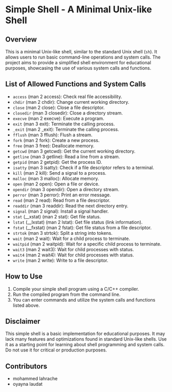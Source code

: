 # Simple Shell - A Minimal Unix-like Shell

## Overview

This is a minimal Unix-like shell, similar to the standard Unix shell (`sh`). It allows users to run basic command-line operations and system calls. The project aims to provide a simplified shell environment for educational purposes, showcasing the use of various system calls and functions.

## List of Allowed Functions and System Calls

- `access` (man 2 access): Check real file accessibility.
- `chdir` (man 2 chdir): Change current working directory.
- `close` (man 2 close): Close a file descriptor.
- `closedir` (man 3 closedir): Close a directory stream.
- `execve` (man 2 execve): Execute a program.
- `exit` (man 3 exit): Terminate the calling process.
- `_exit` (man 2 _exit): Terminate the calling process.
- `fflush` (man 3 fflush): Flush a stream.
- `fork` (man 2 fork): Create a new process.
- `free` (man 3 free): Deallocate memory.
- `getcwd` (man 3 getcwd): Get the current working directory.
- `getline` (man 3 getline): Read a line from a stream.
- `getpid` (man 2 getpid): Get the process ID.
- `isatty` (man 3 isatty): Check if a file descriptor refers to a terminal.
- `kill` (man 2 kill): Send a signal to a process.
- `malloc` (man 3 malloc): Allocate memory.
- `open` (man 2 open): Open a file or device.
- `opendir` (man 3 opendir): Open a directory stream.
- `perror` (man 3 perror): Print an error message.
- `read` (man 2 read): Read from a file descriptor.
- `readdir` (man 3 readdir): Read the next directory entry.
- `signal` (man 2 signal): Install a signal handler.
- `stat` (__xstat) (man 2 stat): Get file status.
- `lstat` (__lxstat) (man 2 lstat): Get file status (link information).
- `fstat` (__fxstat) (man 2 fstat): Get file status from a file descriptor.
- `strtok` (man 3 strtok): Split a string into tokens.
- `wait` (man 2 wait): Wait for a child process to terminate.
- `waitpid` (man 2 waitpid): Wait for a specific child process to terminate.
- `wait3` (man 2 wait3): Wait for child processes with status.
- `wait4` (man 2 wait4): Wait for child processes with status.
- `write` (man 2 write): Write to a file descriptor.

## How to Use

1. Compile your simple shell program using a C/C++ compiler.
2. Run the compiled program from the command line.
3. You can enter commands and utilize the system calls and functions listed above.

## Disclaimer

This simple shell is a basic implementation for educational purposes. It may lack many features and optimizations found in standard Unix-like shells. Use it as a starting point for learning about shell programming and system calls. Do not use it for critical or production purposes.

## Contributors

- mohammed lahrache
- oyayna laudat


